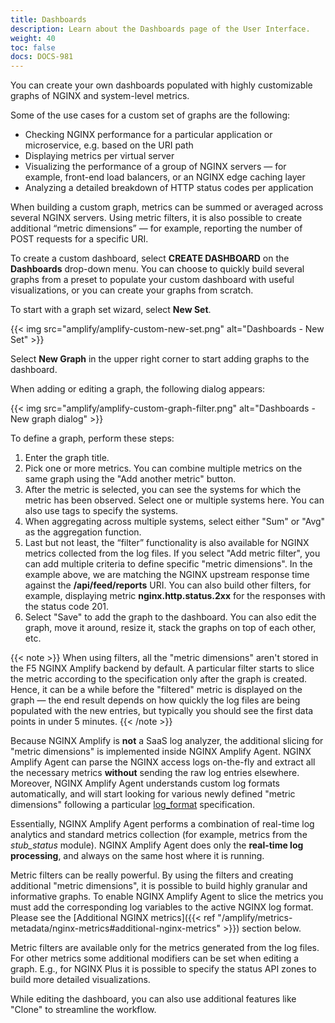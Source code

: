 ```yaml
---
title: Dashboards
description: Learn about the Dashboards page of the User Interface.
weight: 40
toc: false
docs: DOCS-981
---
```


You can create your own dashboards populated with highly customizable graphs of NGINX and system-level metrics.

Some of the use cases for a custom set of graphs are the following:

  * Checking NGINX performance for a particular application or microservice, e.g. based on the URI path
  * Displaying metrics per virtual server
  * Visualizing the performance of a group of NGINX servers — for example, front-end load balancers, or an NGINX edge caching layer
  * Analyzing a detailed breakdown of HTTP status codes per application

When building a custom graph, metrics can be summed or averaged across several NGINX servers. Using metric filters, it is also possible to create additional “metric dimensions” — for example, reporting the number of POST requests for a specific URI.

To create a custom dashboard, select **CREATE DASHBOARD** on the **Dashboards** drop-down menu. You can choose to quickly build several graphs from a preset to populate your custom dashboard with useful visualizations, or you can create your graphs from scratch.

To start with a graph set wizard, select **New Set**.

{{< img src="amplify/amplify-custom-new-set.png" alt="Dashboards - New Set" >}}

Select **New Graph** in the upper right corner to start adding graphs to the dashboard.

When adding or editing a graph, the following dialog appears:

{{< img src="amplify/amplify-custom-graph-filter.png" alt="Dashboards - New graph dialog" >}}

To define a graph, perform these steps:

  1. Enter the graph title.
  2. Pick one or more metrics. You can combine multiple metrics on the same graph using the "Add another metric" button.
  3. After the metric is selected, you can see the systems for which the metric has been observed. Select one or multiple systems here. You can also use tags to specify the systems.
  4. When aggregating across multiple systems, select either "Sum" or "Avg" as the aggregation function.
  5. Last but not least, the “filter” functionality is also available for NGINX metrics collected from the log files. If you select "Add metric filter", you can add multiple criteria to define specific "metric dimensions". In the example above, we are matching the NGINX upstream response time against the **/api/feed/reports** URI. You can also build other filters, for example, displaying metric **nginx.http.status.2xx** for the responses with the status code 201.
  6. Select "Save" to add the graph to the dashboard. You can also edit the graph, move it around, resize it, stack the graphs on top of each other, etc.

{{< note >}} When using filters, all the "metric dimensions" aren't stored in the F5 NGINX Amplify backend by default. A particular filter starts to slice the metric according to the specification only after the graph is created. Hence, it can be a while before the "filtered" metric is displayed on the graph — the end result depends on how quickly the log files are being populated with the new entries, but typically you should see the first data points in under 5 minutes. {{< /note >}}

Because NGINX Amplify is **not** a SaaS log analyzer, the additional slicing for "metric dimensions" is implemented inside NGINX Amplify Agent. NGINX Amplify Agent can parse the NGINX access logs on-the-fly and extract all the necessary metrics **without** sending the raw log entries elsewhere. Moreover, NGINX Amplify Agent understands custom log formats automatically, and will start looking for various newly defined "metric dimensions" following a particular [log_format](https://nginx.org/en/docs/http/ngx_http_log_module.html#log_format) specification.

Essentially, NGINX Amplify Agent performs a combination of real-time log analytics and standard metrics collection (for example, metrics from the *stub_status* module). NGINX Amplify Agent does only the **real-time log processing**, and always on the same host where it is running.

Metric filters can be really powerful. By using the filters and creating additional "metric dimensions", it is possible to build highly granular and informative graphs. To enable NGINX Amplify Agent to slice the metrics you must add the corresponding log variables to the active NGINX log format. Please see the [Additional NGINX metrics]({{< ref "/amplify/metrics-metadata/nginx-metrics#additional-nginx-metrics" >}}) section below.

Metric filters are available only for the metrics generated from the log files. For other metrics some additional modifiers can be set when editing a graph. E.g., for NGINX Plus it is possible to specify the status API zones to build more detailed visualizations.

While editing the dashboard, you can also use additional features like "Clone" to streamline the workflow.
